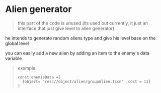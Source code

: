 # Alien generator
> this part of the code is unused 
> (its used but currently, it just an interface that just give level to alien generator)

he intends to generate random aliens type and give his level base on the global level

you can easily add a new alien by adding an item to the enemy's data variable
> exemple
> ```gdscript
>const enemieData =[ 
>	{object= "res://object/alien/groupAlien.tscn" ,cost = 11}
>]
>```